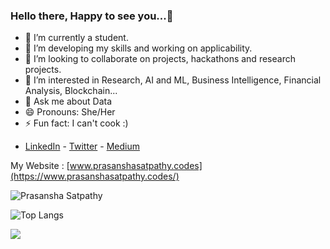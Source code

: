 ### Hello there, Happy to see you...👋

- 🔭 I’m currently a student.
- 🌱 I’m developing my skills and working on applicability.
- 👯 I’m looking to collaborate on projects, hackathons and research projects.
- 🤔 I’m interested in Research, AI and ML, Business Intelligence, Financial Analysis, Blockchain...
- 💬 Ask me about Data
- 😄 Pronouns: She/Her
- ⚡ Fun fact: I can't cook :)

* [LinkedIn](https://www.linkedin.com/in/prasansha-satpathy-b6b753195/) - [Twitter](https://twitter.com/cosmo_sat) - [Medium](https://medium.com/@prasansha.satpathy)

My Website : [www.prasanshasatpathy.codes](https://www.prasanshasatpathy.codes/)


</p><p align="left"> <img src="https://github-readme-stats.vercel.app/api?username=Sara-cos&layout=compact&hide=html&theme=jolly" alt="Prasansha Satpathy" />&nbsp;&nbsp;&nbsp;&nbsp; </p>


![Top Langs](https://github-readme-stats.vercel.app/api/top-langs/?username=Sara-cos&layout=compact&theme=jolly)

<a href="https://github.com/antonkomarev/github-profile-views-counter">
    <img src="https://komarev.com/ghpvc/?username=Sara-cos">
</a>
